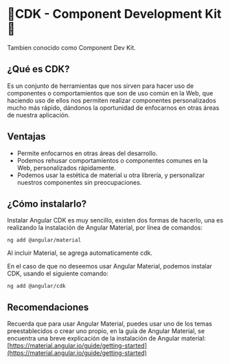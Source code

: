 # 🎈CDK - Component Development Kit 🎈

Tambien conocido como Component Dev Kit.

## **¿Qué es CDK?** 

Es un conjunto de herramientas que nos sirven para hacer uso de componentes o comportamientos que son de uso común en la Web, que haciendo uso de ellos nos permiten realizar componentes personalizados mucho más rápido, dándonos la oportunidad de enfocarnos en otras áreas de nuestra aplicación.

## **Ventajas** 

* Permite enfocarnos en otras áreas del desarrollo.
* Podemos rehusar comportamientos o componentes comunes en la Web, personalizados rápidamente.
* Podemos usar la estética de material u otra librería, y personalizar nuestros componentes sin preocupaciones.

## **¿Cómo instalarlo?**

Instalar Angular CDK es muy sencillo, existen dos formas de hacerlo, una es realizando la instalación de Angular Material, por línea de comandos:

```text
ng add @angular/material

```

Al incluir Material, se agrega automaticamente cdk.

En el caso de que no deseemos usar Angular Material, podemos instalar CDK, usando el siguiente comando:

```text
ng add @angular/cdk
```

## **Recomendaciones**

Recuerda que para usar Angular Material, puedes usar uno de los temas preestablecidos o crear uno propio, en la guía de Angular Material, se encuentra una breve explicación de la instalación de Angular material: [https://material.angular.io/guide/getting-started](https://material.angular.io/guide/getting-started)